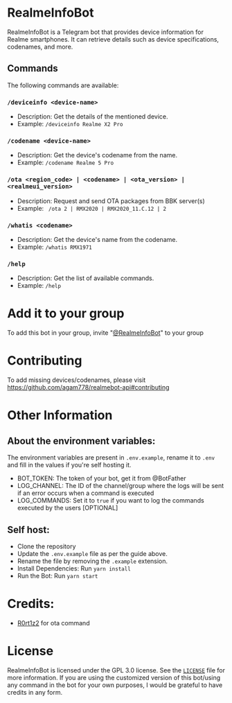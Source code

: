# RealmeInfoBot

RealmeInfoBot is a Telegram bot that provides device information for Realme smartphones. It can retrieve details such as device specifications, codenames, and more.

## Commands

The following commands are available:

### `/deviceinfo <device-name>`

- Description: Get the details of the mentioned device.
- Example: `/deviceinfo Realme X2 Pro`

### `/codename <device-name>`

- Description: Get the device's codename from the name.
- Example: `/codename Realme 5 Pro`

### `/ota <region_code> | <codename> | <ota_version> | <realmeui_version>`

- Description: Request and send OTA packages from BBK server(s)
- Example: ` /ota 2 | RMX2020 | RMX2020_11.C.12 | 2`

### `/whatis <codename>`

- Description: Get the device's name from the codename.
- Example: `/whatis RMX1971`

### `/help`

- Description: Get the list of available commands.
- Example: `/help`

# Add it to your group

To add this bot in your group, invite "[@RealmeInfoBot](https://t.me/RealmeInfoBot)" to your group

# Contributing

To add missing devices/codenames, please visit https://github.com/agam778/realmebot-api#contributing

# Other Information

## About the environment variables:

The environment variables are present in `.env.example`, rename it to `.env` and fill in the values if you're self hosting it.

- BOT_TOKEN: The token of your bot, get it from @BotFather
- LOG_CHANNEL: The ID of the channel/group where the logs will be sent if an error occurs when a command is executed
- LOG_COMMANDS: Set it to `true` if you want to log the commands executed by the users [OPTIONAL]

## Self host:

- Clone the repository
- Update the `.env.example` file as per the guide above.
- Rename the file by removing the `.example` extension.
- Install Dependencies: Run `yarn install`
- Run the Bot: Run `yarn start`

# Credits:

- [R0rt1z2](https://github.com/R0rt1z2) for ota command

# License

RealmeInfoBot is licensed under the GPL 3.0 license. See the [`LICENSE`](./LICENSE) file for more information.
If you are using the customized version of this bot/using any command in the bot for your own purposes, I would be grateful to have credits in any form.
